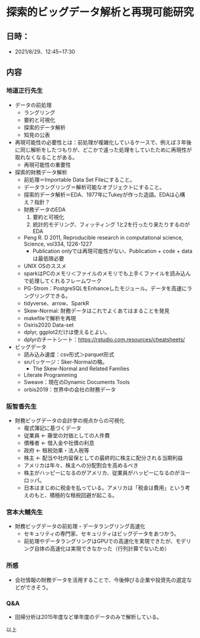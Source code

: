 # 探索的ビッグデータ解析と再現可能研究
## 日時：
* 2021/8/29、12:45~17:30

## 内容

### 地道正行先生

* データの前処理
  * ラングリング
  * 要約と可視化
  * 探索的データ解析
  * 知見の公表
* 再現可能性の必要性とは：前処理が複雑化しているケースで、例えば３年後に同じ解析をしたつもりが、どこかで違った処理をしていたために再現性が取れなくなることがある。
  * 再現可能性の重要性
* 探索的財務データ解析
  * 前処理＝Importable Data Set Fileにすること。
  * データラングリング＝解析可能なオブジェクトにすること。
  * 探索的データ解析＝EDA、1977年にTukeyが作った造語。EDAは心構え？指針？
  * 財務データのEDA
    1. 要約と可視化
    2. 統計的モデリング、フィッティング
    1と2を行ったり来たりするのがEDA
  * Peng R. D 2011, Reproducible research in computational science, Science, vol334, 1226-1227
    * Publication onlyでは再現可能性がない、Publication + code + dataは最低限必要
  * UNIX OSのススメ
  * sparkはPCのメモリ＜ファイルのメモリでも上手くファイルを読み込んで処理してくれるフレームワーク
  * PG-Strom：PostgreSQLをEnhanceしたモジュール。データを高速にラングリングできる。
  * tidyverse、arrow、SparkR
  * Skew-Normal: 財務データはこれでよくあてはまることを発見
  * makefileで解析を再現
  * Osiris2020 Data-set
  * dplyr, ggplot2だけは使えるとよい。
  * dplyrのチートシート：https://rstudio.com.resources/cheatsheets/
* ビッグデータ
  * 読み込み速度：csv形式＞parquet形式
  * snパッケージ：Sker-Normalの略。
    * The Skew-Normal and Related Families
  * Literate Programming
  * Sweave：現在のDynamic Documents Tools
  * orbis2019：世界中の会社の財務データ
 
### 阪智香先生

* 財務ビッグデータの会計学の視点からの可視化
  * 複式簿記に基づくデータ
  * 従業員 <- 藤堂の対価としての人件費
  * 債権者 <- 借入金や社債の利息
  * 政府 <- 租税効果・法人税等
  * 株主 <- 配当や社内留保としての最終的に株主に配分される当期利益
  * アメリカは年々、株主への分配割合を高めるべき
  * 株主がハッピーになるのがアメリカ、従業員がハッピーになるのがヨーロッパ。
  * 日本はまじめに税金を払っている。アメリカは「税金は費用」という考えのもと、積極的な租税回避が起こる。

### 宮本大輔先生

* 財務ビッグデータの前処理・データラングリング高速化
  * セキュリティの専門家、セキュリティはビッグデータをあつかう。
  * 前処理やデータラングリングはGPUでの高速化を実現できたが、モデリング自体の高速化は実現できなかった（行列計算でないため）

### 所感
* 会社情報の財務データを活用することで、今後伸びる企業や投資先の選定などができそう。

### Q&A
* 回帰分析は2015年度など単年度のデータのみで解析している。

以上
